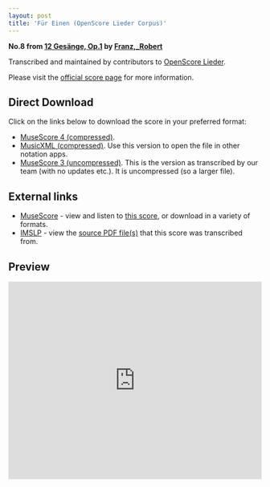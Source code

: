 ```yaml
---
layout: post
title: 'Für Einen (OpenScore Lieder Corpus)'
---
```


__No.8 from [12 Gesänge, Op.1](https://fourscoreandmore.org/openscore/lieder/Franz,_Robert/12_Gesänge,_Op.1/) by [Franz,_Robert](https://fourscoreandmore.org/openscore/lieder/Franz,_Robert)__

Transcribed and maintained by contributors to [OpenScore Lieder].

Please visit the [official score page] for more information.

[official score page]: https://musescore.com/openscore-lieder-corpus/scores/5800427
[OpenScore Lieder]: https://musescore.com/openscore-lieder-corpus

## Direct Download

Click on the links below to download the score in your preferred format:
- [MuseScore 4 (compressed)](https://github.com/openscore/lieder/blob/main/scores/Franz,_Robert/12_Gesänge,_Op.1/08_Für_Einen/lc5800427.mscz?raw=true).
- [MusicXML (compressed)](https://github.com/openscore/lieder/blob/main/scores/Franz,_Robert/12_Gesänge,_Op.1/08_Für_Einen/lc5800427.mxl?raw=true). Use this version to open the file in other notation apps.
- [MuseScore 3 (uncompressed)](https://github.com/openscore/lieder/blob/main/scores/Franz,_Robert/12_Gesänge,_Op.1/08_Für_Einen/lc5800427.mscx?raw=true). This is the version as transcribed by our team (with no updates etc.). It is uncompressed (so a larger file).

## External links

- [MuseScore] - view and listen to [this score][MuseScore], or download in a variety of formats.
- [IMSLP] - view the [source PDF file(s)][IMSLP] that this score was transcribed from.

[MuseScore]: https://musescore.com/score/5800427
[IMSLP]: https://imslp.org/wiki/Special:ReverseLookup/89798

## Preview

<iframe width="100%" height="394" src="https://musescore.com/openscore-lieder-corpus/scores/5800427/embed" frameborder="0" allowfullscreen allow="autoplay; fullscreen"></iframe>
